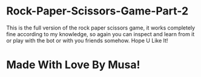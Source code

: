 # Rock-Paper-Scissors-Game-Part-2
This is the full version of the rock paper scissors game, it works completely fine according to my knowledge, so again you can inspect and learn from it or play with the bot or with you friends somehow. Hope U Like It!

# Made With Love By Musa!